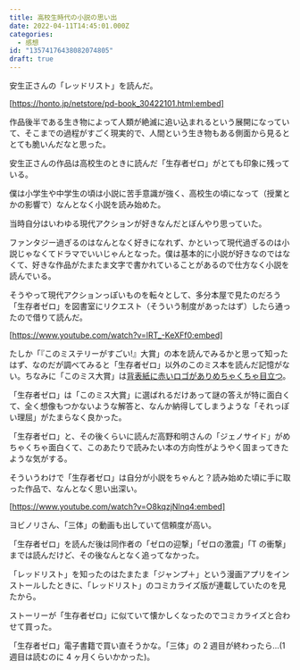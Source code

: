 ```yaml
---
title: 高校生時代の小説の思い出
date: 2022-04-11T14:45:01.000Z
categories:
  - 感想
id: "13574176438082074805"
draft: true
---
```


安生正さんの「レッドリスト」を読んだ。

[https://honto.jp/netstore/pd-book_30422101.html:embed]

作品後半である生き物によって人類が絶滅に追い込まれるという展開になっていて、そこまでの過程がすごく現実的で、人間という生き物もある側面から見るととても脆いんだなと思った。

安生正さんの作品は高校生のときに読んだ「生存者ゼロ」がとても印象に残っている。

僕は小学生や中学生の頃は小説に苦手意識が強く、高校生の頃になって（授業とかの影響で）なんとなく小説を読み始めた。

当時自分はいわゆる現代アクションが好きなんだとぼんやり思っていた。

ファンタジー過ぎるのはなんとなく好きになれず、かといって現代過ぎるのは小説じゃなくてドラマでいいじゃんとなった。僕は基本的に小説が好きなのではなくて、好きな作品がたまたま文字で書かれていることがあるので仕方なく小説を読んでいる。

そうやって現代アクションっぽいものを転々として、多分本屋で見たのだろう「生存者ゼロ」を図書室にリクエスト（そういう制度があったはず）したら通ったので借りて読んだ。

[https://www.youtube.com/watch?v=lRT_-KeXFf0:embed]

たしか「『このミステリーがすごい!』大賞」の本を読んでみるかと思って知ったはず、なのだが調べてみると「生存者ゼロ」以外のこのミス本を読んだ記憶がない。ちなみに「このミス大賞」は[背表紙に赤いロゴがありめちゃくちゃ目立つ](https://www.google.com/search?q=%E3%81%93%E3%81%AE%E3%83%9F%E3%82%B9%E5%A4%A7%E8%B3%9E+site%3Ajmty.jp&tbm=isch)。

「生存者ゼロ」は「このミス大賞」に選ばれるだけあって謎の答えが特に面白くて、全く想像もつかないような解答と、なんか納得してしまうような「それっぽい理屈」がたまらなく良かった。

「生存者ゼロ」と、その後くらいに読んだ高野和明さんの「ジェノサイド」がめちゃくちゃ面白くて、このあたりで読みたい本の方向性がようやく固まってきたような気がする。

そういうわけで「生存者ゼロ」は自分が小説をちゃんと？読み始めた頃に手に取った作品で、なんとなく思い出深い。

[https://www.youtube.com/watch?v=O8kqzjNlnq4:embed]

ヨビノリさん、「三体」の動画も出していて信頼度が高い。

「生存者ゼロ」を読んだ後は同作者の「ゼロの迎撃」「ゼロの激震」「T の衝撃」までは読んだけど、その後なんとなく追ってなかった。

「レッドリスト」を知ったのはたまたま「ジャンプ＋」という漫画アプリをインストールしたときに、「レッドリスト」のコミカライズ版が連載していたのを見たから。

ストーリーが「生存者ゼロ」に似ていて懐かしくなったのでコミカライズと合わせて買った。

「生存者ゼロ」電子書籍で買い直そうかな。「三体」の 2 週目が終わったら...(1 週目は読むのに 4 ヶ月くらいかかった)。
